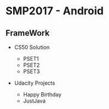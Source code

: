 # SMP2017 - Android

## FrameWork
* CS50 Solution
  * PSET1
  * PSET2
  * PSET3
  
  
* Udacity Projects
  * Happy Birthday
  * JustJava
